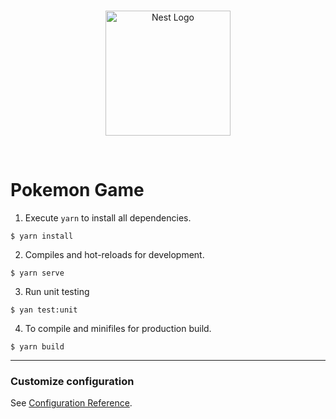 <br>
<p align="center">
  <a href="https://vuejs.org/" target="blank"><img src="https://upload.wikimedia.org/wikipedia/commons/thumb/9/95/Vue.js_Logo_2.svg/1024px-Vue.js_Logo_2.svg.png?20170919082558" width="200" alt="Nest Logo" /></a>
</p>
<br>

# Pokemon Game

1. Execute `yarn` to install all dependencies.
```
$ yarn install
```
2. Compiles and hot-reloads for development.
````
$ yarn serve
````
3. Run unit testing
```
$ yan test:unit
```
4. To compile and minifiles for production build.
````
$ yarn build
````
<hr>

### Customize configuration
See [Configuration Reference](https://cli.vuejs.org/config/).
